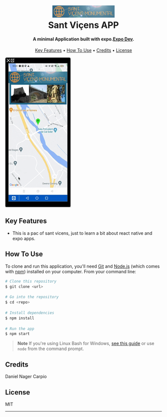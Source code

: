 
<h1 align="center">
  <br>
  <img src="https://raw.githubusercontent.com/Dozom/webProjects/master/reactnativeMaps/mapsDNager/assets/logo.png" alt="Sant Vicens App" width="200">
  <br>
  Sant Viçens APP
  <br>
</h1>

<h4 align="center">A minimal Application built with expo.<a href="https://expo.dev" target="_blank">Expo Dev</a>.</h4>

<p align="center">
  <a href="#key-features">Key Features</a> •
  <a href="#how-to-use">How To Use</a> •
  <a href="#credits">Credits</a> •
  <a href="#license">License</a>
</p>

![screenshot](https://raw.githubusercontent.com/Dozom/webProjects/master/reactnativeMaps/mapsDNager/santvicensdnager.gif)

## Key Features

* This is a pac of sant vicens, just to learn a bit about react native and expo apps.


## How To Use

To clone and run this application, you'll need [Git](https://git-scm.com) and [Node.js](https://nodejs.org/en/download/) (which comes with [npm](http://npmjs.com)) installed on your computer. From your command line:

```bash
# Clone this repository
$ git clone <url>

# Go into the repository
$ cd <repo>

# Install dependencies
$ npm install

# Run the app
$ npm start
```

> **Note**
> If you're using Linux Bash for Windows, [see this guide](https://www.howtogeek.com/261575/how-to-run-graphical-linux-desktop-applications-from-windows-10s-bash-shell/) or use `node` from the command prompt.

## Credits

Daniel Nager Carpio

## License

MIT

---
